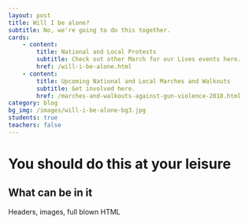 ```yaml
---
layout: post
title: Will I be alone?
subtitle: No, we're going to do this together.
cards:
    - content:
        title: National and Local Protests
        subtitle: Check out other March for our Lives events here.
        href: /will-i-be-alone.html
    - content: 
        title: Upcoming National and Local Marches and Walkouts
        subtitle: Get involved here.
        href: /marches-and-walkouts-against-gun-violence-2018.html
category: blog
bg_img: /images/will-i-be-alone-bg3.jpg
students: true
teachers: false
---
```


You should do this at your leisure
==================================

## What can be in it

Headers, images, full blown HTML
